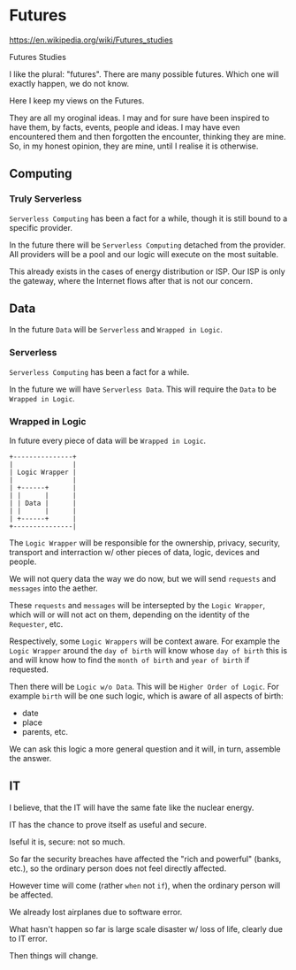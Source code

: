 # Futures

https://en.wikipedia.org/wiki/Futures_studies

Futures Studies

I like the plural: "futures". There are many possible futures. Which one will exactly happen, we do not know.

Here I keep my views on the Futures.

They are all my oroginal ideas. I may and for sure have been inspired to have them, by facts, events, people and ideas. I may have even encountered them and then forgotten the encounter, thinking they are mine. So, in my honest opinion, they are mine, until I realise it is otherwise.

## Computing

### Truly Serverless

`Serverless Computing` has been a fact for a while, though it is still bound to a specific provider.

In the future there will be `Serverless Computing` detached from the provider. All providers will be a pool and our logic will execute on the most suitable.

This already exists in the cases of energy distribution or ISP. Our ISP is only the gateway, where the Internet flows after that is not our concern.

## Data

In the future `Data` will be `Serverless` and `Wrapped in Logic`.

### Serverless

`Serverless Computing` has been a fact for a while.

In the future we will have `Serverless Data`. This will require the `Data` to be `Wrapped in Logic`.

### Wrapped in Logic

In future every piece of data will be `Wrapped in Logic`.

```
+---------------+
|               |
| Logic Wrapper |
|               |
| +------+      |
| |      |      |
| | Data |      |
| |      |      |
| +------+      |
+---------------|
```

The `Logic Wrapper` will be responsible for the ownership, privacy, security, transport and interraction w/ other pieces of data, logic, devices and people.

We will not query data the way we do now, but we will send `requests` and `messages` into the aether.

These `requests` and `messages` will be intersepted by the `Logic Wrapper`, which will or will not act on them, depending on the identity of the `Requester`, etc.

Respectively, some `Logic Wrappers` will be context aware. For example the `Logic Wrapper` around the `day of birth` will know whose `day of birth` this is and will know how to find the `month of birth` and `year of birth` if requested.

Then there will be `Logic w/o Data`. This will be `Higher Order of Logic`. For example `birth` will be one such logic, which is aware of all aspects of birth:

* date
* place
* parents, etc.

We can ask this logic a more general question and it will, in turn, assemble the answer.

## IT

I believe, that the IT will have the same fate like the nuclear energy.

IT has the chance to prove itself as useful and secure.

Iseful it is, secure: not so much.

So far the security breaches have affected the "rich and powerful" (banks, etc.), so the ordinary person does not feel directly affected.

However time will come (rather `when` not `if`), when the ordinary person will be affected.

We already lost airplanes due to software error.

What hasn't happen so far is large scale disaster w/ loss of life, clearly due to IT error.

Then things will change.
